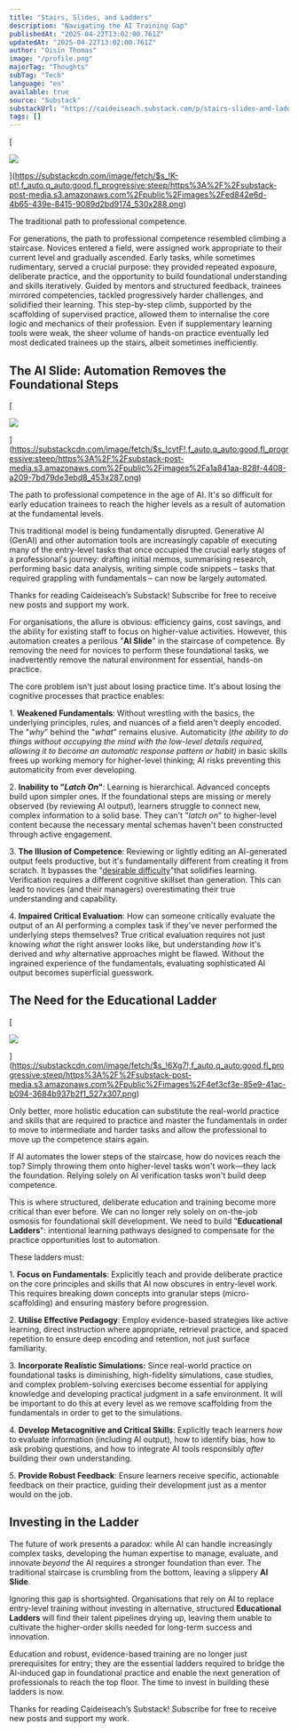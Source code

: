 ```yaml
---
title: "Stairs, Slides, and Ladders"
description: "Navigating the AI Training Gap"
publishedAt: "2025-04-22T13:02:00.761Z"
updatedAt: "2025-04-22T13:02:00.761Z"
author: "Oisín Thomas"
image: "/profile.png"
majorTag: "Thoughts"
subTag: "Tech"
language: "en"
available: true
source: "Substack"
substackUrl: "https://caideiseach.substack.com/p/stairs-slides-and-ladders"
tags: []
---
```


[

![](https://substack-post-media.s3.amazonaws.com/public/images/ed842e6d-4b65-439e-8415-9089d2bd9174_530x288.png)



](https://substackcdn.com/image/fetch/$s_!K-pt!,f_auto,q_auto:good,fl_progressive:steep/https%3A%2F%2Fsubstack-post-media.s3.amazonaws.com%2Fpublic%2Fimages%2Fed842e6d-4b65-439e-8415-9089d2bd9174_530x288.png)

The traditional path to professional competence.

For generations, the path to professional competence resembled climbing a staircase. Novices entered a field, were assigned work appropriate to their current level and gradually ascended. Early tasks, while sometimes rudimentary, served a crucial purpose: they provided repeated exposure, deliberate practice, and the opportunity to build foundational understanding and skills iteratively. Guided by mentors and structured feedback, trainees mirrored competencies, tackled progressively harder challenges, and solidified their learning. This step-by-step climb, supported by the scaffolding of supervised practice, allowed them to internalise the core logic and mechanics of their profession. Even if supplementary learning tools were weak, the sheer volume of hands-on practice eventually led most dedicated trainees up the stairs, albeit sometimes inefficiently.

The AI Slide: Automation Removes the Foundational Steps
-------------------------------------------------------

[

![](https://substack-post-media.s3.amazonaws.com/public/images/a1a841aa-828f-4408-a209-7bd79de3ebd8_453x287.png)



](https://substackcdn.com/image/fetch/$s_!cvtF!,f_auto,q_auto:good,fl_progressive:steep/https%3A%2F%2Fsubstack-post-media.s3.amazonaws.com%2Fpublic%2Fimages%2Fa1a841aa-828f-4408-a209-7bd79de3ebd8_453x287.png)

The path to professional competence in the age of AI. It's so difficult for early education trainees to reach the higher levels as a result of automation at the fundamental levels.

This traditional model is being fundamentally disrupted. Generative AI (GenAI) and other automation tools are increasingly capable of executing many of the entry-level tasks that once occupied the crucial early stages of a professional's journey: drafting initial memos, summarising research, performing basic data analysis, writing simple code snippets – tasks that required grappling with fundamentals – can now be largely automated.

Thanks for reading Caideiseach’s Substack! Subscribe for free to receive new posts and support my work.

For organisations, the allure is obvious: efficiency gains, cost savings, and the ability for existing staff to focus on higher-value activities. However, this automation creates a perilous "**AI Slide**" in the staircase of competence. By removing the need for novices to perform these foundational tasks, we inadvertently remove the natural environment for essential, hands-on practice.

The core problem isn't just about losing practice time. It's about losing the cognitive processes that practice enables:

1\. **Weakened Fundamentals**: Without wrestling with the basics, the underlying principles, rules, and nuances of a field aren't deeply encoded. The "_why_" behind the "_what_" remains elusive. Automaticity (_the ability to do things without occupying the mind with the low-level details required, allowing it to become an automatic response pattern or habit)_ in basic skills frees up working memory for higher-level thinking; AI risks preventing this automaticity from ever developing.

2\. **Inability to "**_**Latch On**_**"**: Learning is hierarchical. Advanced concepts build upon simpler ones. If the foundational steps are missing or merely observed (by reviewing AI output), learners struggle to connect new, complex information to a solid base. They can't "_latch on_" to higher-level content because the necessary mental schemas haven't been constructed through active engagement.

3\. **The Illusion of Competence**: Reviewing or lightly editing an AI-generated output feels productive, but it's fundamentally different from creating it from scratch. It bypasses the "[desirable difficulty](https://en.wikipedia.org/wiki/Desirable_difficulty)"that solidifies learning. Verification requires a different cognitive skillset than generation. This can lead to novices (and their managers) overestimating their true understanding and capability.

4\. **Impaired Critical Evaluation**: How can someone critically evaluate the output of an AI performing a complex task if they've never performed the underlying steps themselves? True critical evaluation requires not just knowing _what_ the right answer looks like, but understanding _how_ it's derived and _why_ alternative approaches might be flawed. Without the ingrained experience of the fundamentals, evaluating sophisticated AI output becomes superficial guesswork.

The Need for the Educational Ladder
-----------------------------------

[

![](https://substack-post-media.s3.amazonaws.com/public/images/4ef3cf3e-85e9-41ac-b094-3684b937b2f1_527x307.png)



](https://substackcdn.com/image/fetch/$s_!6Xg7!,f_auto,q_auto:good,fl_progressive:steep/https%3A%2F%2Fsubstack-post-media.s3.amazonaws.com%2Fpublic%2Fimages%2F4ef3cf3e-85e9-41ac-b094-3684b937b2f1_527x307.png)

Only better, more holistic education can substitute the real-world practice and skills that are required to practice and master the fundamentals in order to move to intermediate and harder tasks and allow the professional to move up the competence stairs again.

If AI automates the lower steps of the staircase, how do novices reach the top? Simply throwing them onto higher-level tasks won't work—they lack the foundation. Relying solely on AI verification tasks won't build deep competence.

This is where structured, deliberate education and training become more critical than ever before. We can no longer rely solely on on-the-job osmosis for foundational skill development. We need to build "**Educational Ladders**": intentional learning pathways designed to compensate for the practice opportunities lost to automation.

These ladders must:

1\. **Focus on Fundamentals**: Explicitly teach and provide deliberate practice on the core principles and skills that AI now obscures in entry-level work. This requires breaking down concepts into granular steps (micro-scaffolding) and ensuring mastery before progression.

2\. **Utilise Effective Pedagogy**: Employ evidence-based strategies like active learning, direct instruction where appropriate, retrieval practice, and spaced repetition to ensure deep encoding and retention, not just surface familiarity.

3\. **Incorporate Realistic Simulations:** Since real-world practice on foundational tasks is diminishing, high-fidelity simulations, case studies, and complex problem-solving exercises become essential for applying knowledge and developing practical judgment in a safe environment. It will be important to do this at every level as we remove scaffolding from the fundamentals in order to get to the simulations.

4\. **Develop Metacognitive and Critical Skills**: Explicitly teach learners _how_ to evaluate information (including AI output), how to identify bias, how to ask probing questions, and how to integrate AI tools responsibly _after_ building their own understanding.

5\. **Provide Robust Feedback**: Ensure learners receive specific, actionable feedback on their practice, guiding their development just as a mentor would on the job.

Investing in the Ladder
-----------------------

The future of work presents a paradox: while AI can handle increasingly complex tasks, developing the human expertise to manage, evaluate, and innovate _beyond_ the AI requires a stronger foundation than ever. The traditional staircase is crumbling from the bottom, leaving a slippery **AI Slide**.

Ignoring this gap is shortsighted. Organisations that rely on AI to replace entry-level training without investing in alternative, structured **Educational Ladders** will find their talent pipelines drying up, leaving them unable to cultivate the higher-order skills needed for long-term success and innovation.

Education and robust, evidence-based training are no longer just prerequisites for entry; they are the essential ladders required to bridge the AI-induced gap in foundational practice and enable the next generation of professionals to reach the top floor. The time to invest in building these ladders is now.

Thanks for reading Caideiseach’s Substack! Subscribe for free to receive new posts and support my work.
